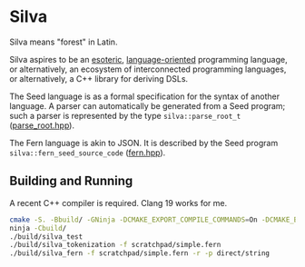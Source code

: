 # Silva

Silva means "forest" in Latin.

Silva aspires to be an [esoteric](https://en.wikipedia.org/wiki/Esoteric_programming_language),
[language-oriented](https://en.wikipedia.org/wiki/Language-oriented_programming) programming
language, or alternatively, an ecosystem of interconnected programming languages, or alternatively,
a C++ library for deriving DSLs.

The Seed language is as a formal specification for the syntax of another language. A parser can
automatically be generated from a Seed program; such a parser is represented by the type
`silva::parse_root_t` ([parse_root.hpp](src/parse_root.hpp)).

The Fern language is akin to JSON. It is described by the Seed program
`silva::fern_seed_source_code` ([fern.hpp](src/fern.hpp)).


## Building and Running

A recent C++ compiler is required. Clang 19 works for me.

```bash
cmake -S. -Bbuild/ -GNinja -DCMAKE_EXPORT_COMPILE_COMMANDS=On -DCMAKE_BUILD_TYPE=Debug -DCMAKE_CXX_COMPILER=clang++ -DCMAKE_C_COMPILER=clang
ninja -Cbuild/
./build/silva_test
./build/silva_tokenization -f scratchpad/simple.fern
./build/silva_fern -f scratchpad/simple.fern -r -p direct/string
```

